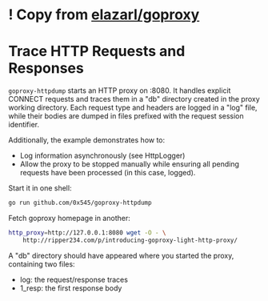 # ! Copy from [elazarl/goproxy](https://github.com/elazarl/goproxy/blob/master/examples/goproxy-httpdump/httpdump.go)

# Trace HTTP Requests and Responses

`goproxy-httpdump` starts an HTTP proxy on :8080. It handles explicit CONNECT
requests and traces them in a "db" directory created in the proxy working
directory.  Each request type and headers are logged in a "log" file, while
their bodies are dumped in files prefixed with the request session identifier.

Additionally, the example demonstrates how to:
- Log information asynchronously (see HttpLogger)
- Allow the proxy to be stopped manually while ensuring all pending requests
  have been processed (in this case, logged).

Start it in one shell:

```sh
go run github.com/0x545/goproxy-httpdump
```

Fetch goproxy homepage in another:

```sh
http_proxy=http://127.0.0.1:8080 wget -O - \
	http://ripper234.com/p/introducing-goproxy-light-http-proxy/
```

A "db" directory should have appeared where you started the proxy, containing
two files:
- log: the request/response traces
- 1\_resp: the first response body
